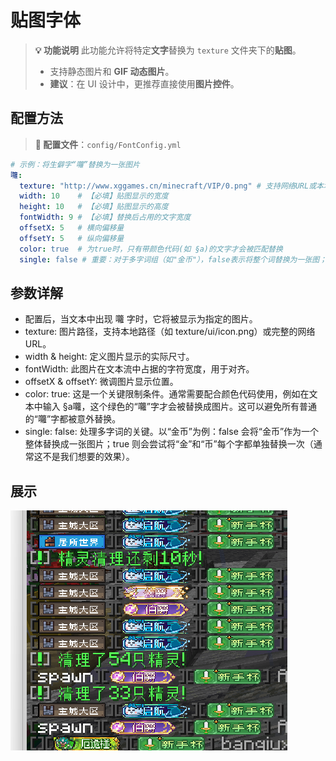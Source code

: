 # 贴图字体

> **💡 功能说明**
> 此功能允许将特定**文字**替换为 `texture` 文件夹下的**贴图**。
> - 支持静态图片和 **GIF 动态图片**。
> - **建议**：在 UI 设计中，更推荐直接使用**图片控件**。

## 配置方法

> **📁 配置文件**：`config/FontConfig.yml`

```yaml
# 示例：将生僻字“囖”替换为一张图片
囖:
  texture: "http://www.xggames.cn/minecraft/VIP/0.png" # 支持网络URL或本地路径，如 "texture/icons/coin.png"
  width: 10    # 【必填】贴图显示的宽度
  height: 10   # 【必填】贴图显示的高度
  fontWidth: 9 # 【必填】替换后占用的文字宽度
  offsetX: 5   # 横向偏移量
  offsetY: 5   # 纵向偏移量
  color: true  # 为true时，只有带颜色代码(如 §a)的文字才会被匹配替换
  single: false # 重要：对于多字词组（如"金币"），false表示将整个词替换为一张图；true则表示每个字单独替换
```
## 参数详解
- 配置后，当文本中出现 囖 字时，它将被显示为指定的图片。
- texture: 图片路径，支持本地路径（如 texture/ui/icon.png）或完整的网络URL。
- width & height: 定义图片显示的实际尺寸。
- fontWidth: 此图片在文本流中占据的字符宽度，用于对齐。
- offsetX & offsetY: 微调图片显示位置。
- color: true: 这是一个关键限制条件。通常需要配合颜色代码使用，例如在文本中输入 §a囖，这个绿色的“囖”字才会被替换成图片。这可以避免所有普通的“囖”字都被意外替换。
- single: false: 处理多字词的关键。以“金币”为例：false 会将“金币”作为一个整体替换成一张图片；true 则会尝试将“金”和“币”每个字都单独替换一次（通常这不是我们想要的效果）。
## 展示
 ![贴图字体](../image/5.png)